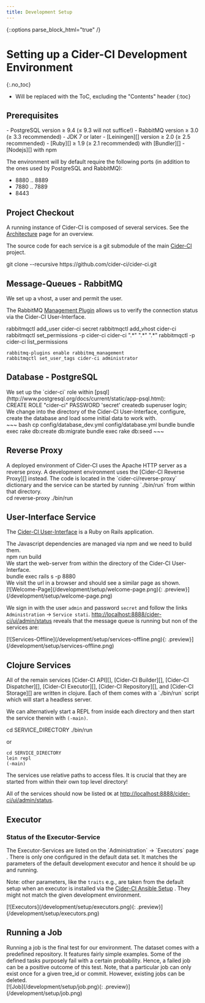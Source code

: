 ```yaml
---
title: Development Setup
---
```

{::options parse_block_html="true" /}


# Setting up a Cider-CI Development Environment
{:.no_toc}

* Will be replaced with the ToC, excluding the "Contents" header
{:toc}


Prerequisites
-------------

<div class="row"> <div class="col-md-6">
-   PostgreSQL version ≥ 9.4 (≤ 9.3 will not suffice!)
-   RabbitMQ version ≥ 3.0 (≥ 3.3 recommended)
-   JDK 7 or later
-   [Leiningen][] version ≥ 2.0 (≥ 2.5 recommended)
-   [Ruby][] ≥ 1.9 (≥ 2.1 recommended) with [Bundler][]
-   [Nodejs][] with npm

The environment will by default require the following ports (in
addition to the ones used by PostgreSQL and RabbitMQ):

* 8880 ‥ 8889
* 7880 ‥ 7889
* 8443
</div> </div>


Project Checkout
---------------

<div class="row"> <div class="col-md-6">

A running instance of Cider-CI is composed of several services. See the
[Architecture](/development/architecture/) page for an overview.

The source code for each service is a git submodule of the main
[Cider-CI](https://github.com/cider-ci/cider-ci) project.

</div> <div class="col-md-6">
    git clone --recursive https://github.com/cider-ci/cider-ci.git
</div> </div>


Message-Queues - RabbitMQ
------------------------------------

<div class="row"> <div class="col-md-6">
We set up a vhost, a user and permit the user.

The RabbitMQ [Management Plugin](https://www.rabbitmq.com/management.html)
allows us to verify the connection status via the Cider-CI User-Interface.

</div> <div class="col-md-6">
    rabbitmqctl add_user cider-ci secret
    rabbitmqctl add_vhost cider-ci
    rabbitmqctl set_permissions -p cider-ci cider-ci ".*"  ".*" ".*"
    rabbitmqctl -p cider-ci list_permissions

    rabbitmq-plugins enable rabbitmq_management
    rabbitmqctl set_user_tags cider-ci administrator
</div> </div>

Database - PostgreSQL
---------------------

<div class="row"> <div class="col-md-6">
We set up the `cider-ci` role within [psql](http://www.postgresql.org/docs/current/static/app-psql.html):
</div> <div class="col-md-6">
    CREATE ROLE "cider-ci" PASSWORD 'secret' createdb superuser login;
</div> </div>

<div class="row"> <div class="col-md-6">
We change into the directory of the Cider-CI User-Interface,
configure, create the database and load some initial data to
work with.
</div> <div class="col-md-6">
~~~ bash
cp config/database_dev.yml config/database.yml
bundle
bundle exec rake db:create db:migrate
bundle exec rake db:seed
~~~
</div> </div>


## Reverse Proxy

<div class="row"> <div class="col-md-6">
A deployed environment of Cider-CI uses the Apache HTTP server as a reverse
proxy. A development environment uses the [Cider-CI Reverse Proxy][] instead.
The code is located in the `cider-ci/reverse-proxy` dictionary and the service
can be started by running `./bin/run` from within that directory.


</div> <div class="col-md-6">
    cd reverse-proxy
    ./bin/run


</div> </div>


## User-Interface Service

The [Cider-CI User-Interface][] is a Ruby on Rails application.

<div class="row"> <div class="col-md-6">
The Javascript dependencies are managed via npm and we need to build them.
</div> <div class="col-md-6">
    npm run build
</div> </div>

<div class="row"> <div class="col-md-6">
We start the web-server from within the directory of the Cider-CI User-Interface.
</div> <div class="col-md-6">
    bundle exec rails s -p 8880
</div> </div>

<div class="row"> <div class="col-md-6">
We visit the url <http://localhost:8888/cider-ci/ui/public> in a browser and should see a similar page as shown.
</div> <div class="col-md-6">
[![Welcome-Page](/development/setup/welcome-page.png){: .preview}](/development/setup/welcome-page.png)
</div> </div>

<div class="row"> <div class="col-md-6">

We sign in with the user `admin` and password `secret` and follow the links
`Administration` → `Service stati`.
<http://localhost:8888/cider-ci/ui/admin/status> reveals that the message queue
is running but non of the services are:
</div>
<div class="col-md-6">
[![Services-Offline](/development/setup/services-offline.png){: .preview}](/development/setup/services-offline.png)
</div> </div>

## Clojure Services

<div class="row"> <div class="col-md-6">
All of the remain services
[Cider-CI API][],
[Cider-CI Builder][],
[Cider-CI Dispatcher][],
[Cider-CI Executor][],
[Cider-CI Repository][], and
[Cider-CI Storage][]
are written in clojure. Each of them comes with a `./bin/run` script which will
start a headless server.

We can alternatively start a REPL from inside each directory and then start the
service therein with `(-main)`.
</div> <div class="col-md-6">
    cd SERVICE_DIRECTORY
    ./bin/run

or

    cd SERVICE_DIRECTORY
    lein repl
    (-main)
</div> </div>

<div class="alert alert-warning">
The services use relative paths to access files.
It is crucial that they are started from within their
own top level directory!
</div>


All of the services should now be listed `OK` at <http://localhost:8888/cider-ci/ui/admin/status>.


## Executor

### Status of the Executor-Service

<div class="row"> <div class="col-md-6">
The Executor-Services are listed on the `Administration` → `Executors` page
<http://localhost:8888/cider-ci/ui/admin/executors>. There is only one
configured in the default data set. It matches the parameters of the default
development executor and hence it should be up and running.

Note: other parameters, like the `traits` e.g., are taken from the default
setup when an executor is installed via the [Cider-CI Ansible Setup][] . They
might not match the given development environment.
</div> <div class="col-md-6">
[![Executors](/development/setup/executors.png){: .preview}](/development/setup/executors.png)
</div> </div>


## Running a Job

<div class="row"> <div class="col-md-6">
Running a job is the final test for our environment. The dataset comes
with a predefined repository. It features fairly simple examples. Some of the
defined tasks purposely fail with a certain probability. Hence, a failed
job can be a positive outcome of this test. Note, that a particular
job can only exist once for a given tree_id or commit. However, existing
jobs can be deleted.

</div> <div class="col-md-6">
[![Job](/development/setup/job.png){: .preview}](/development/setup/job.png)
</div> </div>


  [Cider-CI API]: https://github.com/cider-ci/cider-ci_api
  [Cider-CI Ansible Setup]: https://github.com/cider-ci/cider-ci_ansible-setup
  [Cider-CI Builder]: https://github.com/cider-ci/cider-ci_builder
  [Cider-CI Dispatcher]: https://github.com/cider-ci/cider-ci_dispatcher
  [Cider-CI Executor]: https://github.com/cider-ci/cider-ci_executor
  [Cider-CI Repository]: https://github.com/cider-ci/cider-ci_repository
  [Cider-CI Reverse Proxy]: https://github.com/cider-ci/cider-ci_reverse-proxy
  [Cider-CI Storage]: https://github.com/cider-ci/cider-ci_storage
  [Cider-CI User-Interface]: https://github.com/cider-ci/cider-ci_user-interface

  [Bundler]: http://bundler.io/
  [Leiningen]: http://leiningen.org/
  [Nodejs]: https://nodejs.org/
  [Ruby]: https://www.ruby-lang.org/
  [rbenv]: https://github.com/sstephenson/rbenv
